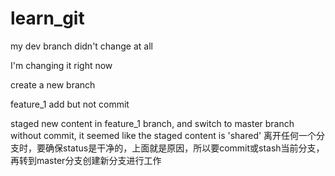 # learn_git

my dev branch didn't change at all

I'm changing it right now

create a new branch

feature_1 add but not commit

staged new content in feature_1 branch, and switch to master branch without commit, it seemed like the staged content is 'shared'
离开任何一个分支时，要确保status是干净的，上面就是原因，所以要commit或stash当前分支，再转到master分支创建新分支进行工作
